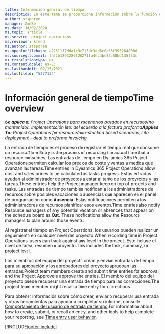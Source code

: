 ```yaml
---
title: Información general de tiempo
description: En este tema se proporciona información sobre la función de Tiempo en Dynamics 365 Project Operations.
author: stsporen
manager: AnnBe
ms.date: 10/02/2020
ms.topic: article
ms.service: project-operations
ms.reviewer: kfend
ms.author: stsporen
ms.openlocfilehash: e27311f7dda1c3c713dc3ad6c0e63f395264808d
ms.sourcegitcommit: fa32b1893286f20271fa4ec4be8fc68bd135f53c
ms.translationtype: HT
ms.contentlocale: es-ES
ms.lasthandoff: 02/15/2021
ms.locfileid: "5277134"
---
```

# <a name="time-overview"></a><span data-ttu-id="a10d7-103">Información general de tiempo</span><span class="sxs-lookup"><span data-stu-id="a10d7-103">Time overview</span></span>

<span data-ttu-id="a10d7-104">_**Se aplica a:** Project Operations para escenarios basados en recursos/no mantenidos, implementación lite: del acuerdo a la factura proforma_</span><span class="sxs-lookup"><span data-stu-id="a10d7-104">_**Applies To:** Project Operations for resource/non-stocked based scenarios, Lite deployment - deal to proforma invoicing_</span></span>

<span data-ttu-id="a10d7-105">La entrada de tiempo es el proceso de registrar el tiempo real que consume un recurso.</span><span class="sxs-lookup"><span data-stu-id="a10d7-105">Time Entry is the process of recording the actual time that a resource consumes.</span></span> <span data-ttu-id="a10d7-106">Las entradas de tiempo en Dynamics 365 Project Operations permiten calcular los precios de coste y ventas a medida que avanzan las tareas.</span><span class="sxs-lookup"><span data-stu-id="a10d7-106">Time entries in Dynamics 365 Project Operations allow cost and sales prices to be calculated as tasks progress.</span></span> <span data-ttu-id="a10d7-107">Estas entradas ayudan al administrador de proyectos a estar al tanto de los proyectos y las tareas.</span><span class="sxs-lookup"><span data-stu-id="a10d7-107">These entries help the Project manager keep on top of projects and tasks.</span></span> <span data-ttu-id="a10d7-108">Las entradas de tiempo también notifican a los administradores de recursos sobre posibles vacaciones o ausencias que aparecen en el panel de programación como **Ausencia**. Estas notificaciones permiten a los administradores de recursos planificar esos eventos.</span><span class="sxs-lookup"><span data-stu-id="a10d7-108">Time entries also notify Resource managers of any potential vacation or absences that appear on the schedule board as **Out**. These notifications allow the Resource managers to plan around those events.</span></span>

<span data-ttu-id="a10d7-109">Al registrar el tiempo en Project Operations, los usuarios pueden realizar un seguimiento en cualquier nivel del proyecto.</span><span class="sxs-lookup"><span data-stu-id="a10d7-109">When recording time in Project Operations, users can track against any level in the project.</span></span> <span data-ttu-id="a10d7-110">Esto incluye el nivel de tarea, resumen o proyecto.</span><span class="sxs-lookup"><span data-stu-id="a10d7-110">This includes the task, summary, or project level.</span></span>

<span data-ttu-id="a10d7-111">Los miembros del equipo del proyecto crean y envían entradas de tiempo para su aprobación y los aprobadores del proyecto aprueban las entradas.</span><span class="sxs-lookup"><span data-stu-id="a10d7-111">Project team members create and submit time entries for approval and the Project Approvers approve the entries.</span></span> <span data-ttu-id="a10d7-112">El miembro del equipo del proyecto puede recuperar una entrada de tiempo para las correcciones.</span><span class="sxs-lookup"><span data-stu-id="a10d7-112">The project team member might recall a time entry for corrections.</span></span>

<span data-ttu-id="a10d7-113">Para obtener información sobre cómo crear, enviar o recuperar una entrada y otras herramientas para ayudar a completar su informe, consulte [Comportamiento del usuario de entrada de tiempo](ui-behavior-time.md).</span><span class="sxs-lookup"><span data-stu-id="a10d7-113">For information about how to create, submit, or recall an entry, and other tools to help complete your reporting, see [Time entry user behavior](ui-behavior-time.md).</span></span>



[!INCLUDE[footer-include](../includes/footer-banner.md)]